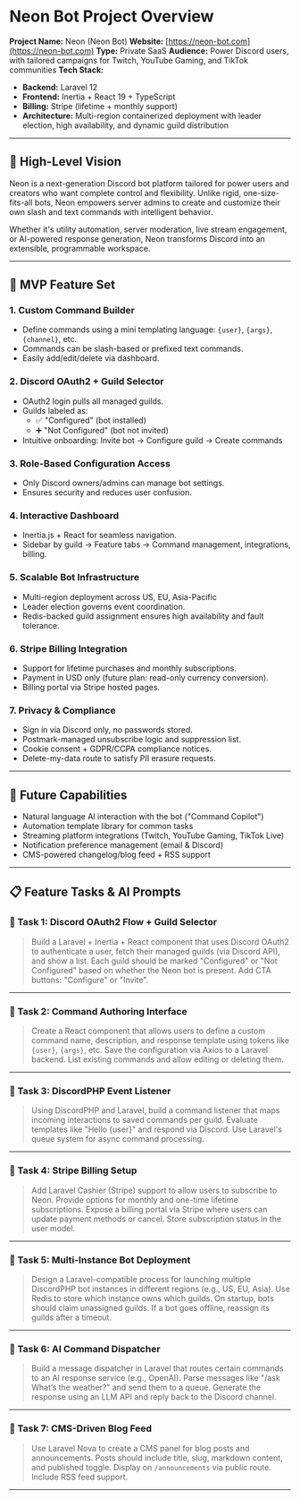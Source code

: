 # Neon Bot Project Overview

**Project Name:** Neon (Neon Bot)
**Website:** [https://neon-bot.com](https://neon-bot.com)
**Type:** Private SaaS
**Audience:** Power Discord users, with tailored campaigns for Twitch, YouTube Gaming, and TikTok communities
**Tech Stack:**
- **Backend:** Laravel 12
- **Frontend:** Inertia + React 19 + TypeScript
- **Billing:** Stripe (lifetime + monthly support)
- **Architecture:** Multi-region containerized deployment with leader election, high availability, and dynamic guild distribution

---

## 🚀 High-Level Vision

Neon is a next-generation Discord bot platform tailored for power users and creators who want complete control and flexibility. Unlike rigid, one-size-fits-all bots, Neon empowers server admins to create and customize their own slash and text commands with intelligent behavior.

Whether it's utility automation, server moderation, live stream engagement, or AI-powered response generation, Neon transforms Discord into an extensible, programmable workspace.

---

## 🔧 MVP Feature Set

### 1. **Custom Command Builder**
- Define commands using a mini templating language: `{user}`, `{args}`, `{channel}`, etc.
- Commands can be slash-based or prefixed text commands.
- Easily add/edit/delete via dashboard.

### 2. **Discord OAuth2 + Guild Selector**
- OAuth2 login pulls all managed guilds.
- Guilds labeled as:
  - ✅ "Configured" (bot installed)
  - ➕ "Not Configured" (bot not invited)
- Intuitive onboarding: Invite bot → Configure guild → Create commands

### 3. **Role-Based Configuration Access**
- Only Discord owners/admins can manage bot settings.
- Ensures security and reduces user confusion.

### 4. **Interactive Dashboard**
- Inertia.js + React for seamless navigation.
- Sidebar by guild → Feature tabs → Command management, integrations, billing.

### 5. **Scalable Bot Infrastructure**
- Multi-region deployment across US, EU, Asia-Pacific
- Leader election governs event coordination.
- Redis-backed guild assignment ensures high availability and fault tolerance.

### 6. **Stripe Billing Integration**
- Support for lifetime purchases and monthly subscriptions.
- Payment in USD only (future plan: read-only currency conversion).
- Billing portal via Stripe hosted pages.

### 7. **Privacy & Compliance**
- Sign in via Discord only, no passwords stored.
- Postmark-managed unsubscribe logic and suppression list.
- Cookie consent + GDPR/CCPA compliance notices.
- Delete-my-data route to satisfy PII erasure requests.

---

## 🧠 Future Capabilities

- Natural language AI interaction with the bot ("Command Copilot")
- Automation template library for common tasks
- Streaming platform integrations (Twitch, YouTube Gaming, TikTok Live)
- Notification preference management (email & Discord)
- CMS-powered changelog/blog feed + RSS support

---

## 📋 Feature Tasks & AI Prompts

### 🎯 Task 1: Discord OAuth2 Flow + Guild Selector

> Build a Laravel + Inertia + React component that uses Discord OAuth2 to authenticate a user, fetch their managed guilds (via Discord API), and show a list. Each guild should be marked "Configured" or "Not Configured" based on whether the Neon bot is present. Add CTA buttons: "Configure" or "Invite".

---

### 🎯 Task 2: Command Authoring Interface

> Create a React component that allows users to define a custom command name, description, and response template using tokens like `{user}`, `{args}`, etc. Save the configuration via Axios to a Laravel backend. List existing commands and allow editing or deleting them.

---

### 🎯 Task 3: DiscordPHP Event Listener

> Using DiscordPHP and Laravel, build a command listener that maps incoming interactions to saved commands per guild. Evaluate templates like "Hello {user}" and respond via Discord. Use Laravel's queue system for async command processing.

---

### 🎯 Task 4: Stripe Billing Setup

> Add Laravel Cashier (Stripe) support to allow users to subscribe to Neon. Provide options for monthly and one-time lifetime subscriptions. Expose a billing portal via Stripe where users can update payment methods or cancel. Store subscription status in the user model.

---

### 🎯 Task 5: Multi-Instance Bot Deployment

> Design a Laravel-compatible process for launching multiple DiscordPHP bot instances in different regions (e.g., US, EU, Asia). Use Redis to store which instance owns which guilds. On startup, bots should claim unassigned guilds. If a bot goes offline, reassign its guilds after a timeout.

---

### 🎯 Task 6: AI Command Dispatcher

> Build a message dispatcher in Laravel that routes certain commands to an AI response service (e.g., OpenAI). Parse messages like "/ask What’s the weather?" and send them to a queue. Generate the response using an LLM API and reply back to the Discord channel.

---

### 🎯 Task 7: CMS-Driven Blog Feed

> Use Laravel Nova to create a CMS panel for blog posts and announcements. Posts should include title, slug, markdown content, and published toggle. Display on `/announcements` via public route. Include RSS feed support.

---
